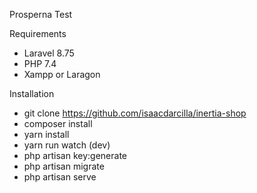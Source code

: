 Prosperna Test

Requirements
* Laravel 8.75
* PHP 7.4
* Xampp or Laragon

Installation

* git clone https://github.com/isaacdarcilla/inertia-shop
* composer install
* yarn install
* yarn run watch (dev)
* php artisan key:generate
* php artisan migrate
* php artisan serve
